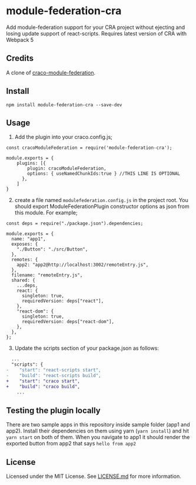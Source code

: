# module-federation-cra

Add module-federation support for your CRA project without ejecting and losing update support of react-scripts. Requires latest version of CRA with Webpack 5

## Credits

A clone of [craco-module-federation](https://github.com/hasanayan/craco-module-federation).


## Install

```
npm install module-federation-cra --save-dev
```

## Usage

1. Add the plugin into your craco.config.js;

```
const cracoModuleFederation = require('module-federation-cra');

module.exports = {
    plugins: [{
        plugin: cracoModuleFederation,
        options: { useNamedChunkIds:true } //THIS LINE IS OPTIONAL
      },
    ]
}
```

2. create a file named `modulefederation.config.js` in the project root. You should export ModuleFederationPlugin constructor options as json from this module. For example;

```
const deps = require("./package.json").dependencies;

module.exports = {
  name: "app1",
  exposes: {
    "./Button": "./src/Button",
  },
  remotes: {
    app2: "app2@http://localhost:3002/remoteEntry.js",
  },
  filename: "remoteEntry.js",
  shared: {
    ...deps,
    react: {
      singleton: true,
      requiredVersion: deps["react"],
    },
    "react-dom": {
      singleton: true,
      requiredVersion: deps["react-dom"],
    },
  },
};

```

3. Update the scripts section of your package.json as follows:

```diff
  ...
  "scripts": {
-    "start": "react-scripts start",
-    "build": "react-scripts build",
+    "start": "craco start",
+    "build": "craco build",
    ...
```

## Testing the plugin locally

There are two sample apps in this repository inside sample folder (app1 and app2). Install their dependencies on them using yarn (`yarn install`) and hit `yarn start` on both of them. When you navigate to app1 it should render the exported button from app2 that says `hello from app2`

## License

Licensed under the MIT License. See [LICENSE.md](LICENSE) for more information.
